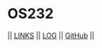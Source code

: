 # OS232

|| [LINKS](LINKS/) || [LOG](TXT/mylog.txt) || [GitHub](https://github.com/azmyar/os232/) ||
